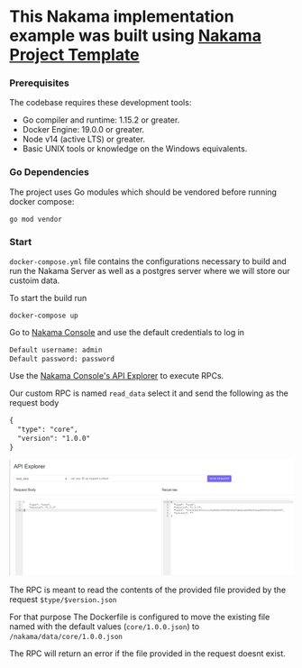 This Nakama implementation example was built using [Nakama Project Template](https://github.com/heroiclabs/nakama-project-template)
===

### Prerequisites

The codebase requires these development tools:

* Go compiler and runtime: 1.15.2 or greater.
* Docker Engine: 19.0.0 or greater.
* Node v14 (active LTS) or greater.
* Basic UNIX tools or knowledge on the Windows equivalents.

### Go Dependencies

The project uses Go modules which should be vendored before running docker compose:

```shell
go mod vendor
```

### Start

`docker-compose.yml` file contains the configurations necessary to build and run the Nakama Server as well as a postgres server where we will store our custoim data.

To start the build run
```shell
docker-compose up
```

Go to [Nakama Console](http://127.0.0.1:7351) and use the default credentials to log in
```
Default username: admin
Default password: password
```

Use the [Nakama Console's API Explorer](http://127.0.0.1:7351/apiexplorer) to execute RPCs.

Our custom RPC is named `read_data` select it and send the following as the request body
```
{
  "type": "core",
  "version": "1.0.0"
}
```

![read_data](docs/img/image.png)

The RPC is meant to read the contents of the provided file provided by the request `$type/$version.json`

For that purpose The Dockerfile is configured to move the existing file named with the default values (`core/1.0.0.json`) to `/nakama/data/core/1.0.0.json`

The RPC will return an error if the file provided in the request doesnt exist.
